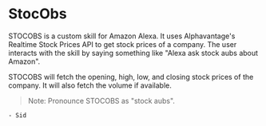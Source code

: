 # StocObs

STOCOBS is a custom skill for Amazon Alexa. It uses Alphavantage's Realtime Stock Prices API to get stock prices of a company.
The user interacts with the skill by saying something like "Alexa ask stock aubs about Amazon".

STOCOBS will fetch the opening, high, low, and closing stock prices of the company. It will also fetch the volume if available.

> Note: Pronounce STOCOBS as "stock aubs".

`- Sid`
